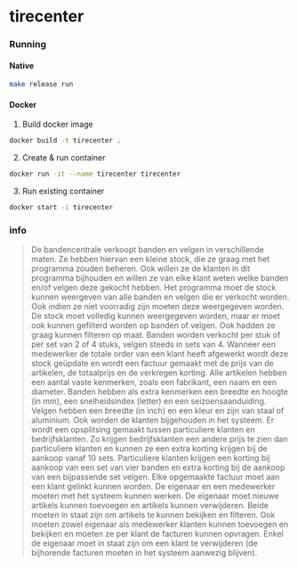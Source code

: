 # tirecenter

### Running
#### Native

``` sh
make release run
```

#### Docker

1. Build docker image
``` sh
docker build -t tirecenter .
```

2. Create & run container
``` sh
docker run -it --name tirecenter tirecenter
```

3. Run existing container
``` sh
docker start -i tirecenter
```

### info
> De bandencentrale verkoopt banden en velgen in verschillende maten. Ze hebben hiervan een kleine
> stock, die ze graag met het programma zouden beheren. Ook willen ze de klanten in dit programma
> bijhouden en willen ze van elke klant weten welke banden en/of velgen deze gekocht hebben.
> Het programma moet de stock kunnen weergeven van alle banden en velgen die er verkocht worden. Ook
> indien ze niet voorradig zijn moeten deze weergegeven worden. De stock moet volledig kunnen
> weergegeven worden, maar er moet ook kunnen gefilterd worden op banden of velgen. Ook hadden ze
> graag kunnen filteren op maat. Banden worden verkocht per stuk of per set van 2 of 4 stuks, velgen
> steeds in sets van 4. Wanneer een medewerker de totale order van een klant heeft afgewerkt wordt deze
> stock geüpdate en wordt een factuur gemaakt met de prijs van de artikelen, de totaalprijs en de
> verkregen korting.
> Alle artikelen hebben een aantal vaste kenmerken, zoals een fabrikant, een naam en een diameter.
> Banden hebben als extra kenmerken een breedte en hoogte (in mm), een snelheidsindex (letter) en een
> seizoensaanduiding. Velgen hebben een breedte (in inch) en een kleur en zijn van staal of aluminium.
> Ook worden de klanten bijgehouden in het systeem. Er wordt een opsplitsing gemaakt tussen particuliere
> klanten en bedrijfsklanten. Zo krijgen bedrijfsklanten een andere prijs te zien dan particuliere klanten en
> kunnen ze een extra korting krijgen bij de aankoop vanaf 10 sets. Particuliere klanten krijgen een korting
> bij aankoop van een set van vier banden en extra korting bij de aankoop van een bijpassende set velgen.
> Elke opgemaakte factuur moet aan een klant gelinkt kunnen worden.
> De eigenaar en een medewerker moeten met het systeem kunnen werken. De eigenaar moet nieuwe
> artikels kunnen toevoegen en artikels kunnen verwijderen. Beide moeten in staat zijn om artikels te
> kunnen bekijken en filteren. Ook moeten zowel eigenaar als medewerker klanten kunnen toevoegen en
> bekijken en moeten ze per klant de facturen kunnen opvragen. Enkel de eigenaar moet in staat zijn om
> een klant te verwijderen (de bijhorende facturen moeten in het systeem aanwezig blijven).
